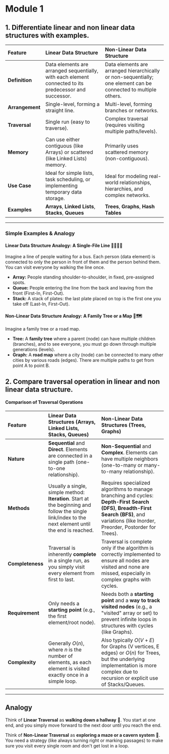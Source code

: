 # Module 1
## 1. Differentiate linear and non linear data structures with examples.

| Feature | Linear Data Structure | Non-Linear Data Structure |
| :--- | :--- | :--- |
| **Definition** | Data elements are arranged sequentially, with each element connected to its predecessor and successor. | Data elements are arranged hierarchically or non-sequentially; one element can be connected to multiple others. |
| **Arrangement** | Single-level, forming a straight line. | Multi-level, forming branches or networks. |
| **Traversal** | Single run (easy to traverse). | Complex traversal (requires visiting multiple paths/levels). |
| **Memory** | Can use either contiguous (like Arrays) or scattered (like Linked Lists) memory. | Primarily uses scattered memory (non-contiguous). |
| **Use Case** | Ideal for simple lists, task scheduling, or implementing temporary data storage. | Ideal for modeling real-world relationships, hierarchies, and complex networks. |
| **Examples** | **Arrays**, **Linked Lists**, **Stacks**, **Queues** | **Trees**, **Graphs**, **Hash Tables** |

***

### Simple Examples & Analogy

#### Linear Data Structure Analogy: A Single-File Line 🚶‍♂️🚶‍♀️
Imagine a line of people waiting for a bus. Each person (data element) is connected to only the person in front of them and the person behind them. You can visit everyone by walking the line once.

* **Array:** People standing shoulder-to-shoulder, in fixed, pre-assigned spots.
* **Queue:** People entering the line from the back and leaving from the front (First-In, First-Out).
* **Stack:** A stack of plates: the last plate placed on top is the first one you take off (Last-In, First-Out).

#### Non-Linear Data Structure Analogy: A Family Tree or a Map 🌳🗺️
Imagine a family tree or a road map.

* **Tree:** A **family tree** where a parent (node) can have multiple children (branches), and to see everyone, you must go down through multiple generations (levels).
* **Graph:** A **road map** where a city (node) can be connected to many other cities by various roads (edges). There are multiple paths to get from point A to point B.

## 2. Compare traversal operation in linear and non linear data structure.

#### Comparison of Traversal Operations

| Feature | Linear Data Structures (Arrays, Linked Lists, Stacks, Queues) | Non-Linear Data Structures (Trees, Graphs) |
| :--- | :--- | :--- |
| **Nature** | **Sequential** and **Direct**. Elements are connected in a single path (one-to-one relationship). | **Non-Sequential** and **Complex**. Elements can have multiple neighbors (one-to-many or many-to-many relationship). |
| **Methods** | Usually a single, simple method: **Iteration**. Start at the beginning and follow the single link/index to the next element until the end is reached. | Requires specialized algorithms to manage branching and cycles: **Depth-First Search (DFS)**, **Breadth-First Search (BFS)**, and variations (like Inorder, Preorder, Postorder for Trees). |
| **Completeness** | Traversal is inherently **complete** in a single run, as you simply visit every element from first to last. | Traversal is complete only if the algorithm is correctly implemented to ensure all nodes are visited and none are missed, especially in complex graphs with cycles. |
| **Requirement** | Only needs a **starting point** (e.g., the first element/root node). | Needs both a **starting point** and a **way to track visited nodes** (e.g., a "visited" array or set) to prevent infinite loops in structures with cycles (like Graphs). |
| **Complexity** | Generally $O(n)$, where $n$ is the number of elements, as each element is visited exactly once in a simple loop. | Also typically $O(V+E)$ for Graphs (V vertices, E edges) or $O(n)$ for Trees, but the underlying implementation is more complex due to recursion or explicit use of Stacks/Queues. |

***

## Analogy

Think of **Linear Traversal** as **walking down a hallway** 🚶. You start at one end, and you simply move forward to the next door until you reach the end.

Think of **Non-Linear Traversal** as **exploring a maze or a cavern system** 🧭. You need a strategy (like always turning right or marking passages) to make sure you visit every single room and don't get lost in a loop.
